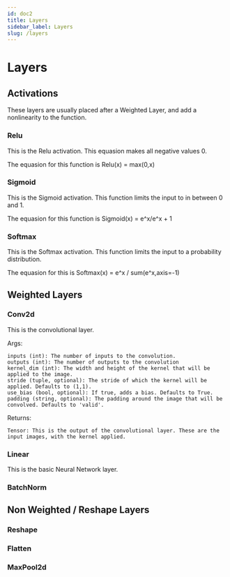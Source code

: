```yaml
---
id: doc2
title: Layers
sidebar_label: Layers
slug: /layers
---
```


# Layers

## Activations

These layers are usually placed after a Weighted Layer, and add a nonlinearity to the function.

### Relu

This is the Relu activation. This equasion makes all negative values 0.

The equasion for this function is Relu(x) = max(0,x)


### Sigmoid

This is the Sigmoid activation. This function limits the input to in between 0 and 1.

The equasion for this function is Sigmoid(x) = e^x/e^x + 1

### Softmax

This is the Softmax activation. This function limits the input to a probability distribution.

The equasion for this is Softmax(x) =  e^x / sum(e^x,axis=-1)


## Weighted Layers


### Conv2d

This is the convolutional layer.

Args:

    inputs (int): The number of inputs to the convolution.
    outputs (int): The number of outputs to the convolution
    kernel_dim (int): The width and height of the kernel that will be applied to the image.
    stride (tuple, optional): The stride of which the kernel will be applied. Defaults to (1,1).
    use_bias (bool, optional): If true, adds a bias. Defaults to True.
    padding (string, optional): The padding around the image that will be convolved. Defaults to 'valid'.

Returns:


    Tensor: This is the output of the convolutional layer. These are the input images, with the kernel applied.



### Linear

This is the basic Neural Network layer.

### BatchNorm

## Non Weighted / Reshape Layers

### Reshape

### Flatten

### MaxPool2d
